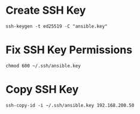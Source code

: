 # Create SSH Key
```
ssh-keygen -t ed25519 -C "ansible.key"
```
# Fix SSH Key Permissions
```
chmod 600 ~/.ssh/ansible.key
```

# Copy SSH Key
```
ssh-copy-id -i ~/.ssh/ansible.key 192.168.200.50
```
